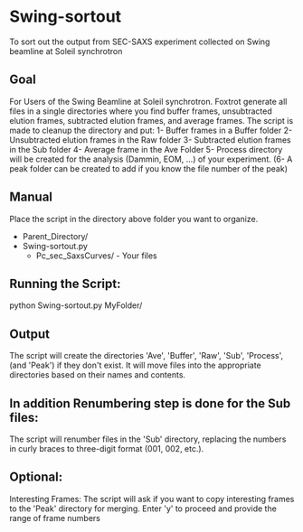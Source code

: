 # Swing-sortout
To sort out the output from SEC-SAXS experiment collected on Swing beamline at Soleil synchrotron  
## Goal 
For Users of the Swing Beamline at Soleil synchrotron. 
Foxtrot generate all files in a single directories where you find buffer frames, unsubtracted elution frames, subtracted elution frames, and average frames.
The script is made to cleanup the directory and put: 
1- Buffer frames in a Buffer folder 
2- Unsubtracted elution frames in the Raw folder 
3- Subtracted elution frames in the Sub folder 
4- Average frame in the Ave Folder 
5- Process directory will be created for the analysis (Dammin, EOM,  ...) of your experiment.
(6- A peak folder can be created to add if you know the file number of the peak) 
##  Manual 
Place the script in the directory above folder you want to organize.
  - Parent_Directory/ 
  - Swing-sortout.py
      - Pc_sec_SaxsCurves/
                 - Your files
## Running the Script:
 python Swing-sortout.py MyFolder/
## Output 
 The script will create the directories 'Ave', 'Buffer', 'Raw', 'Sub', 'Process', (and 'Peak') if they don't exist.
It will move files into the appropriate directories based on their names and contents.
## In addition Renumbering step is done for the Sub files:
The script will renumber files in the 'Sub' directory, replacing the numbers in curly braces to three-digit format (001, 002, etc.).
## Optional: 
Interesting Frames:
 The script will ask if you want to copy interesting frames to the 'Peak' directory for merging.
 Enter 'y' to proceed and provide the range of frame numbers

